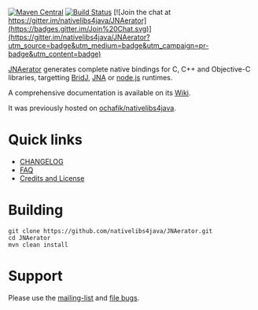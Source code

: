 [![Maven Central](https://maven-badges.herokuapp.com/maven-central/com.nativelibs4java/jnaerator/badge.svg)](https://search.maven.org/#search%7Cgav%7C1%7Cg%3A%22com.nativelibs4java%22%20AND%20a%3A%22jnaerator%22) [![Build Status](https://travis-ci.org/nativelibs4java/JNAerator.svg)](https://travis-ci.org/nativelibs4java/JNAerator) [![Join the chat at https://gitter.im/nativelibs4java/JNAerator](https://badges.gitter.im/Join%20Chat.svg)](https://gitter.im/nativelibs4java/JNAerator?utm_source=badge&utm_medium=badge&utm_campaign=pr-badge&utm_content=badge)

[JNAerator](https://jnaerator.googlecode.com) generates complete native bindings for C, C++ and Objective-C libraries, targetting [BridJ](https://github.com/ochafik/BridJ), [JNA](https://github.com/twall/jna) or [node.js](https://nodejs.org) runtimes.

A comprehensive documentation is available on its [Wiki](https://code.google.com/p/jnaerator/wiki/Documentation?tm=6).

It was previously hosted on [ochafik/nativelibs4java](https://github.com/ochafik/nativelibs4java).

# Quick links

* [CHANGELOG](./CHANGELOG.md)
* [FAQ](https://code.google.com/p/jnaerator/wiki/JNAeratorFAQ)
* [Credits and License](https://code.google.com/p/jnaerator/wiki/CreditsAndLicense)

# Building
  ```
  git clone https://github.com/nativelibs4java/JNAerator.git
  cd JNAerator
  mvn clean install
  ```

# Support

Please use the [mailing-list](https://groups.google.com/forum/#!forum/nativelibs4java) and [file bugs](https://github.com/ochafik/nativelibs4java/issues/new).

